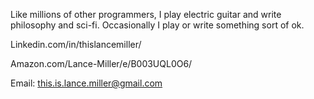 Like millions of other programmers, I play electric guitar and write philosophy and sci-fi. Occasionally I play or write something sort of ok.

Linkedin.com/in/thislancemiller/

Amazon.com/Lance-Miller/e/B003UQL0O6/

Email: this.is.lance.miller@gmail.com  


<!---
lancemiller/lancemiller is a ✨ special ✨ repository because its `README.md` (this file) appears on your GitHub profile.
You can click the Preview link to take a look at your changes.
--->
